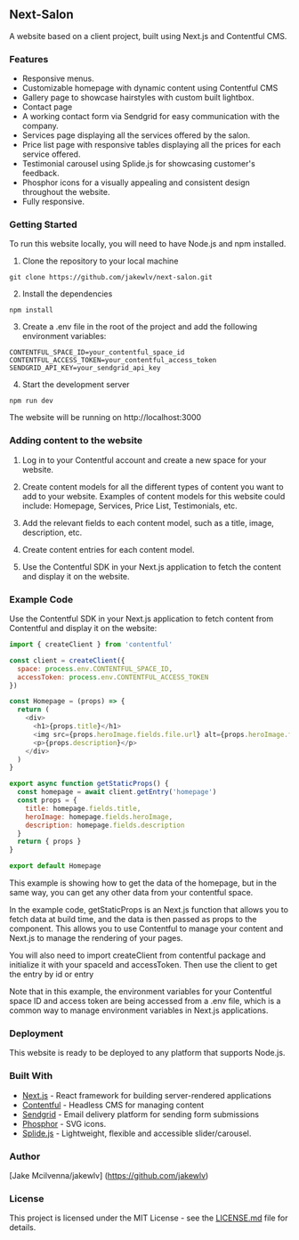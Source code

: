 ## Next-Salon

A website based on a client project, built using Next.js and Contentful CMS. 

### Features
- Responsive menus.
- Customizable homepage with dynamic content using Contentful CMS
- Gallery page to showcase hairstyles with custom built lightbox.
- Contact page
- A working contact form via Sendgrid for easy communication with the company.
- Services page displaying all the services offered by the salon.
- Price list page with responsive tables displaying all the prices for each service offered.
- Testimonial carousel using Splide.js for showcasing customer's feedback.
- Phosphor icons for a visually appealing and consistent design throughout the website.
- Fully responsive.

### Getting Started

To run this website locally, you will need to have Node.js and npm installed. 

1. Clone the repository to your local machine

```
git clone https://github.com/jakewlv/next-salon.git
```

2. Install the dependencies

```
npm install
```

3. Create a .env file in the root of the project and add the following environment variables:

```
CONTENTFUL_SPACE_ID=your_contentful_space_id
CONTENTFUL_ACCESS_TOKEN=your_contentful_access_token
SENDGRID_API_KEY=your_sendgrid_api_key
```

4. Start the development server

```
npm run dev
```

The website will be running on http://localhost:3000


### Adding content to the website

1. Log in to your Contentful account and create a new space for your website.

2. Create content models for all the different types of content you want to add to your website. Examples of content models for this website could include: Homepage, Services, Price List, Testimonials, etc.

3. Add the relevant fields to each content model, such as a title, image, description, etc.

4. Create content entries for each content model.

4. Use the Contentful SDK in your Next.js application to fetch the content and display it on the website.

### Example Code

Use the Contentful SDK in your Next.js application to fetch content from Contentful and display it on the website:

```javascript
import { createClient } from 'contentful'

const client = createClient({
  space: process.env.CONTENTFUL_SPACE_ID,
  accessToken: process.env.CONTENTFUL_ACCESS_TOKEN
})

const Homepage = (props) => {
  return (
    <div>
      <h1>{props.title}</h1>
      <img src={props.heroImage.fields.file.url} alt={props.heroImage.fields.title}/>
      <p>{props.description}</p>
    </div>
  )
}

export async function getStaticProps() {
  const homepage = await client.getEntry('homepage')
  const props = {
    title: homepage.fields.title,
    heroImage: homepage.fields.heroImage,
    description: homepage.fields.description
  }
  return { props }
}

export default Homepage

```

This example is showing how to get the data of the homepage, but in the same way, you can get any other data from your contentful space.

In the example code, getStaticProps is an Next.js function that allows you to fetch data at build time, and the data is then passed as props to the component. This allows you to use Contentful to manage your content and Next.js to manage the rendering of your pages.

You will also need to import createClient from contentful package and initialize it with your spaceId and accessToken. Then use the client to get the entry by id or entry

Note that in this example, the environment variables for your Contentful space ID and access token are being accessed from a .env file, which is a common way to manage environment variables in Next.js applications.

### Deployment

This website is ready to be deployed to any platform that supports Node.js.

### Built With

- [Next.js](https://nextjs.org/) - React framework for building server-rendered applications
- [Contentful](https://www.contentful.com/) - Headless CMS for managing content
- [Sendgrid](https://sendgrid.com/) - Email delivery platform for sending form submissions
- [Phosphor](https://phosphoricons.com/) - SVG icons.
- [Splide.js](https://splidejs.com/) - Lightweight, flexible and accessible slider/carousel.

### Author

[Jake Mcilvenna/jakewlv] (https://github.com/jakewlv)

### License

This project is licensed under the MIT License - see the [LICENSE.md](LICENSE.md) file for details.
